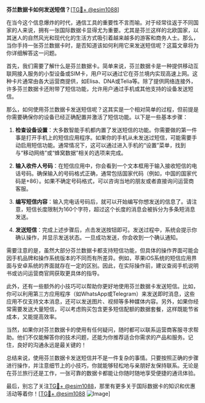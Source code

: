 **芬兰数据卡如何发送短信？**[[TG💪+ @esim1088](https://t.me/s/esim1088)]

在当今这个信息爆炸的时代，通信工具的重要性不言而喻。对于经常往返于不同国家的人来说，拥有一张国际数据卡显得尤为重要。尤其是芬兰这样的北欧国家，以其迷人的自然风光和现代化的生活方式吸引着越来越多的游客和商务人士。那么，当你手持一张芬兰数据卡时，是否知道该如何利用它来发送短信呢？这篇文章将为你详细解答这一问题。

首先，我们需要了解什么是芬兰数据卡。简单来说，芬兰数据卡是一种提供移动互联网接入服务的小型设备或SIM卡，用户可以通过它在芬兰境内实现高速上网。这种卡片通常由各大运营商提供，如Elisa、DNA或Telia等。除了提供网络连接外，许多芬兰数据卡还附带了短信功能，允许用户通过手机或其他支持的设备发送短信。

那么，如何使用芬兰数据卡发送短信呢？这其实是一个相对简单的过程，但前提是你需要确保你的设备已经正确配置并激活了短信功能。以下是一些基本步骤：

1. **检查设备设置**：大多数智能手机都内置了发送短信的功能。你需要做的第一件事是打开手机上的短信应用程序。如果你的手机从未发送过短信，可能需要手动启用短信功能。通常情况下，这可以通过进入手机的“设置”菜单，找到与“移动网络”或“蜂窝数据”相关的选项来完成。

2. **输入收件人号码**：在短信应用中，你会看到一个文本框用于输入接收短信的电话号码。确保输入的号码格式正确，通常包括国家代码（例如，中国的国家代码是+86）。如果不确定号码格式，可以咨询当地的朋友或者直接询问运营商客服。

3. **编写短信内容**：输入完电话号码后，就可以开始编写你想发送的信息了。请注意，短信长度限制为160个字符，超过这个长度的消息会被拆分为多条短消息发送。

4. **发送短信**：完成上述步骤后，点击发送按钮即可。发送过程中，系统会提示你确认操作，并显示发送状态。一旦成功发送，你会收到一个确认通知。

需要注意的是，虽然大部分芬兰数据卡都支持短信功能，但具体的操作界面可能会因手机品牌和操作系统版本的不同而有所差异。例如，苹果iOS系统的短信应用界面与安卓系统的界面就存在一定的区别。因此，在实际操作前，建议查阅手机说明书或访问运营商官网获取更具体的指导。

此外，还有一些额外的小技巧可以帮助你更好地使用芬兰数据卡发送短信。比如，你可以利用第三方应用程序（如WhatsApp或Telegram）来发送即时消息，这些应用不仅支持文本消息，还可以发送图片、视频等多种媒体内容。另外，如果你经常需要发送大量短信，可以考虑购买包含更多短信配额的数据套餐，这样既能节省成本，又能提高效率。

当然，如果你对芬兰数据卡的使用有任何疑问，随时都可以联系运营商客服寻求帮助。他们不仅能解答你的技术问题，还能为你推荐适合你需求的产品和服务。记住，良好的沟通永远是最关键的！

总结来说，使用芬兰数据卡发送短信并不是一件复杂的事情。只要按照正确的步骤进行操作，并注意细节上的小技巧，你就能够轻松地与亲朋好友保持联系。无论是在芬兰旅行还是工作，一张可靠的数据卡都能让你随时随地享受便捷的通讯体验。

最后，别忘了关注[TG💪+ @esim1088](https://t.me/s/esim1088)，那里有更多关于国际数据卡的知识和优惠活动等着你！[[TG💪+ @esim1088](https://t.me/s/esim1088) ![Image](https://i.postimg.cc/4NQfJmqS/Snipaste-2025-05-13-00-14-12.png)]
